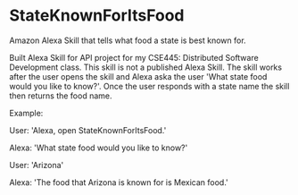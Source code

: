# StateKnownForItsFood
Amazon Alexa Skill that tells what food a state is best known for.

Built Alexa Skill for API project for my CSE445: Distributed Software Development class. This skill is not a published Alexa Skill. The skill works after the user opens the skill and Alexa aska the user 'What state food would you like to know?'. Once the user responds with a state name the skill then returns the food name.

Example:

User: 'Alexa, open StateKnownForItsFood.'

Alexa: 'What state food would you like to know?'

User: 'Arizona'

Alexa: 'The food that Arizona is known for is Mexican food.' 
